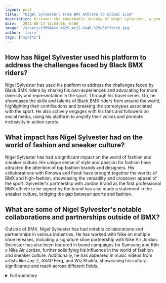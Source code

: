 ```yaml
---
layout: post
title:  "Nigel Sylvester: From BMX Athlete to Global Icon"
description: Discover the remarkable journey of Nigel Sylvester, a professional BMX athlete who has broken barriers and made a name for himself in the worlds of sports, fashion, and entertainment.
date:   2023-08-13 13:54:06 -0400
image: '/assets/c36944cc-4629-4c22-8e46-525a5eff9cc8.jpg'
author: 'larry'
tags: ["sports"]
---
```


## How has Nigel Sylvester used his platform to address the challenges faced by Black BMX riders?
Nigel Sylvester has used his platform to address the challenges faced by Black BMX riders by sharing his own experiences and advocating for more diversity and representation in the sport. Through his travel series, Go, he showcases the skills and talents of Black BMX riders from around the world, highlighting their contributions and breaking the stereotypes associated with the sport. He also actively engages with his fans and followers on social media, using his platform to amplify their voices and promote inclusivity in action sports.

## What impact has Nigel Sylvester had on the world of fashion and sneaker culture?
Nigel Sylvester has had a significant impact on the world of fashion and sneaker culture. His unique sense of style and passion for fashion have attracted the attention of top fashion brands and designers. His collaborations with Rimowa and Fendi have brought together the worlds of BMX and high-fashion, showcasing the versatility and crossover appeal of the sport. Sylvester's partnership with Jordan Brand as the first professional BMX athlete to be signed by the brand has also made a statement in the sneaker culture, bridging the gap between sports and fashion.

## What are some of Nigel Sylvester's notable collaborations and partnerships outside of BMX?
Outside of BMX, Nigel Sylvester has had notable collaborations and partnerships in various industries. He has worked with Nike on multiple shoe releases, including a signature shoe partnership with Nike Air Jordan. Sylvester has also been featured in brand campaigns for Samsung and Kith x Nike Air Jordan, further solidifying his influence in the world of fashion and sneaker culture. Additionally, he has appeared in music videos from artists like Jay-Z, ASAP Ferg, and Wiz Khalifa, showcasing his cultural significance and reach across different fields.


<details>
        <summary>Full summary</summary>
<p>Nigel Sylvester is a professional BMX athlete, content creator, entrepreneur, filmmaker, and fashion enthusiast. He has gained recognition for his BMX skills and his travel series, Go, where he showcases his thrilling experiences around the world. Additionally, he has collaborated with Rimowa to create a bike case for easy transportation. Sylvester has also ventured into the fashion industry by walking in Colm Dillane's KidSuper Men's Spring 2023 Paris Fashion Week show. Furthermore, he made history as the first professional BMX athlete to be signed by Jordan Brand. Despite the success, Sylvester has faced challenges in traveling with his bike due to the niche nature of the sport. He shares his early days of riding BMX and the diversity and challenges he encountered as a Black BMX rider.</p>
<p>Nigel Sylvester is an American professional BMX athlete known for his progressive bicycling skills and unique BMX stunts. He has a digital content series called GO, which showcases his riding experiences around the world. Sylvester was included in Forbes Magazine's '30 Under 30' list in the sports category and was the first BMX athlete to be featured in the ESPN Body Issue. He is sponsored by brands including Nike, Mercedes-Benz, Oakley, and more. Sylvester has collaborated with Nike on multiple shoe releases, including a signature shoe partnership with Nike Air Jordan. He also partnered with Fendi to release a one-of-one BMX bike. In addition to his collaborations, Sylvester has been featured in brand campaigns for Samsung, Kith x Nike Air Jordan, and more. He has appeared in music videos from artists like Jay-Z, ASAP Ferg, and Wiz Khalifa. Sylvester is not only an athlete but also an artist, releasing his first artwork under his collective GO, collaborating with Louis Vuitton.</p>
<p>In the world of BMX, Nigel Sylvester has made a name for himself with his awe-inspiring skills and daring adventures. From his early days of riding BMX to becoming a global icon, he has faced challenges and broken barriers. One of the challenges he has encountered is the difficulty of traveling with his bike due to the niche nature of the sport. Despite this, Sylvester has managed to rise above and share his experiences with the world through his travel series, Go. Through his series, he takes his viewers on a journey to iconic locations around the globe, showcasing his insane tricks and jaw-dropping stunts.</p>
<p>But Sylvester's influence goes beyond the world of BMX. He has also delved into the fashion industry, making waves with his unique sense of style. He walked in Colm Dillane's KidSuper Men's Spring 2023 Paris Fashion Week show, proving that he is not just an athlete but also a fashion enthusiast. Sylvester has collaborated with Rimowa to create a bike case that makes traveling with his beloved bike easier. This collaboration showcases his ability to merge his passion for BMX with his love for fashion.</p>
<p>Furthermore, Nigel Sylvester has made history as the first professional BMX athlete to be signed by Jordan Brand. This partnership is a testament to his skills and influence in the BMX world. It is a recognition of his contribution to the sport and a celebration of his accomplishments. Sylvester's collaboration with Nike has also resulted in multiple shoe releases, including a signature shoe partnership with Nike Air Jordan. These collaborations highlight his impact not only in the BMX community but also in the world of fashion and sneaker culture.</p>
<p>But Nigel Sylvester's achievements and influence extend beyond sponsorships and collaborations. He has been featured in various media outlets and brand campaigns, further solidifying his status as a global icon. He has appeared in music videos from renowned artists like Jay-Z, ASAP Ferg, and Wiz Khalifa, adding to his cultural significance. Sylvester's presence in these music videos showcases his crossover appeal and the widespread recognition of his talent.</p>
<p>Through it all, Nigel Sylvester remains grounded and focused on uplifting the BMX community. He has used his platform to address the challenges and diversity faced by Black BMX riders. Sylvester shares his early days of riding BMX and the obstacles he encountered as a Black athlete in a sport that is predominantly white. His experiences shed light on the importance of representation and the need for more diversity in action sports.</p>
<p>In conclusion, Nigel Sylvester is not just a BMX athlete but a global icon who has transcended the boundaries of his sport. Through his thrilling adventures, collaborations, and passion for fashion, he has become a figurehead in the world of action sports and beyond. His journey is a testament to the power of perseverance, determination, and breaking barriers. Nigel Sylvester continues to inspire and redefine what it means to be a BMX athlete, all while leaving a lasting impact on the industry.</p>
</details>